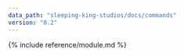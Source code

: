 ```yaml
---
data_path: "sleeping-king-studios/docs/commands"
version: "0.2"
---
```


{% include reference/module.md %}
